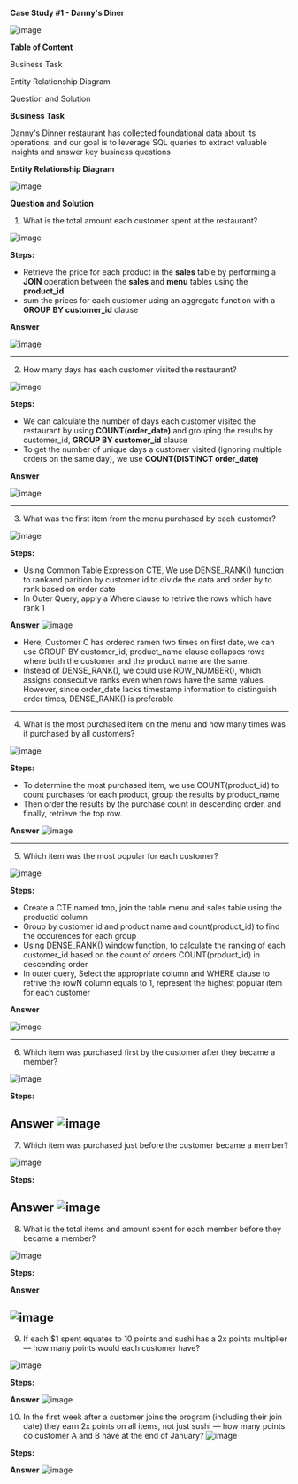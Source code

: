 **Case Study #1 - Danny's Diner**

![image](https://github.com/user-attachments/assets/eb2b1acf-401b-404f-b457-85ee51830986)

**Table of Content**

Business Task 
       
Entity Relationship Diagram

Question and Solution


**Business Task**

Danny's Dinner restaurant has collected foundational data about its operations, and our goal is to leverage SQL queries to extract valuable insights and answer key business questions

**Entity Relationship Diagram**

![image](https://github.com/user-attachments/assets/95388376-43e2-4aea-8ccd-f5da68b482eb)

**Question and Solution**

1. What is the total amount each customer spent at the restaurant?

![image](https://github.com/user-attachments/assets/b01bcd81-f9f9-471b-9b56-bd25ae0470cc)

**Steps:**
* Retrieve the price for each product in the **sales** table by performing a **JOIN** operation between the **sales** and **menu** tables using the **product_id**
* sum the prices for each customer using an aggregate function with a **GROUP BY customer_id** clause

**Answer**

![image](https://github.com/user-attachments/assets/ffb45e5b-5443-4ec4-9ac6-e0a5fcfb5b4f)

-------------------------------------------------------------------------------------------------------------------------------------------

2. How many days has each customer visited the restaurant?

![image](https://github.com/user-attachments/assets/6f00c51b-7fdd-4821-847a-3b730a079f28)

**Steps:**
* We can calculate the number of days each customer visited the restaurant by using **COUNT(order_date)** and grouping the results by customer_id,  **GROUP BY customer_id** clause
* To get the number of unique days a customer visited (ignoring multiple orders on the same day), we use **COUNT(DISTINCT order_date)**

**Answer**

![image](https://github.com/user-attachments/assets/bf8ea451-d5ee-4340-8eb7-d37160a0bc8a)

-------------------------------------------------------------------------------------------------------------------------------------------

3. What was the first item from the menu purchased by each customer?

![image](https://github.com/user-attachments/assets/15ad8b85-67e4-4eec-a80b-e1468f614406)

**Steps:**
* Using Common Table Expression CTE, We use DENSE_RANK() function to rankand parition by customer id to divide the data and order by to rank based on order date
* In Outer Query, apply a Where clause to retrive the rows which have rank 1

**Answer**
![image](https://github.com/user-attachments/assets/6f32b641-9450-4a40-8ed1-5f05f3f5cdcf)

* Here, Customer C has ordered ramen two times on first date, we can use GROUP BY customer_id, product_name clause collapses rows where both the customer and the product name are the same.
* Instead of DENSE_RANK(), we could use ROW_NUMBER(), which assigns consecutive ranks even when rows have the same values. However, since order_date lacks timestamp information to distinguish order times, DENSE_RANK() is preferable
-------------------------------------------------------------------------------------------------------------------------------------------

4. What is the most purchased item on the menu and how many times was it purchased by all customers?

![image](https://github.com/user-attachments/assets/bcb41f5f-d259-465a-87c4-4c8180619769)

**Steps:**

* To determine the most purchased item, we use COUNT(product_id) to count purchases for each product, group the results by product_name
* Then order the results by the purchase count in descending order, and finally, retrieve the top row.  

**Answer**
![image](https://github.com/user-attachments/assets/8c734137-0feb-4130-bd92-a2267ca5c7e4)

-------------------------------------------------------------------------------------------------------------------------------------------
5. Which item was the most popular for each customer?

![image](https://github.com/user-attachments/assets/7bb67171-2564-4d0c-9def-8ab7cec63863)

**Steps:**
* Create a CTE named tmp, join the table menu and sales table using the productid column
* Group by customer id and product name and count(product_id) to find the occurences for each group
* Using DENSE_RANK() window function, to calculate the ranking of each customer_id based on the count of orders COUNT(product_id) in descending order
* In outer query, Select the appropriate column and WHERE clause to retrive the rowN column equals to 1, represent the highest popular item for each customer

**Answer**

![image](https://github.com/user-attachments/assets/c8381b50-21e5-4f65-9810-2a8b3e74d604)

-------------------------------------------------------------------------------------------------------------------------------------------
6. Which item was purchased first by the customer after they became a member?

![image](https://github.com/user-attachments/assets/3c7d98cd-8ed0-4ddb-bbd8-b87707430b9a)

**Steps:**

**Answer**
![image](https://github.com/user-attachments/assets/038cdab5-ff42-415f-9182-450f611ee7cc)
------------------------------------------------------------------------------------------------------------------------------------------
7. Which item was purchased just before the customer became a member?

![image](https://github.com/user-attachments/assets/8e3a44f8-2838-4aae-b9f0-2d8f51d98b47)

**Steps:**

**Answer**
![image](https://github.com/user-attachments/assets/26f89638-5958-495e-94a5-88d1a77e7bab)
------------------------------------------------------------------------------------------------------------------------------------------
8. What is the total items and amount spent for each member before they became a member?

![image](https://github.com/user-attachments/assets/799da5be-b6bd-487f-b761-e5e5dd751713)

**Steps:**

**Answer**

![image](https://github.com/user-attachments/assets/82a0fd31-e5c1-4f58-8bf0-5110cccc6178)
------------------------------------------------------------------------------------------------------------------------------------------
9. If each $1 spent equates to 10 points and sushi has a 2x points multiplier — how many points would each customer have?

![image](https://github.com/user-attachments/assets/8044cafe-6d23-4782-a1b8-040f3c62f766)

**Steps:**

**Answer**
![image](https://github.com/user-attachments/assets/72a4c89f-89f4-4465-976e-67bb85a99320)

10. In the first week after a customer joins the program (including their join date) they earn 2x points on all items, not just sushi — how many points do customer A and B have at the end of January?
![image](https://github.com/user-attachments/assets/18c019cd-5693-49dd-b12e-c4537e83a5f7)

**Steps:**

**Answer**
![image](https://github.com/user-attachments/assets/e16cbb4e-cf4c-4a8e-9fce-9e6f00e7813a)





